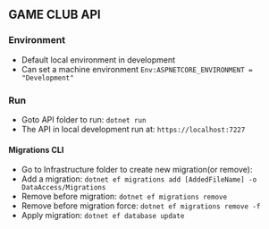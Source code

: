 ## GAME CLUB API

### Environment
- Default local environment in development
- Can set a machine environment ```Env:ASPNETCORE_ENVIRONMENT = "Development"```

### Run
- Goto API folder to run: ```dotnet run```
- The API in local development run at: ```https://localhost:7227```

#### Migrations CLI
- Go to Infrastructure folder to create new migration(or remove):
- Add a migration: ```dotnet ef migrations add [AddedFileName] -o DataAccess/Migrations```
- Remove before migration: ```dotnet ef migrations remove```
- Remove before migration force: ```dotnet ef migrations remove -f```
- Apply migration: ```dotnet ef database update```
